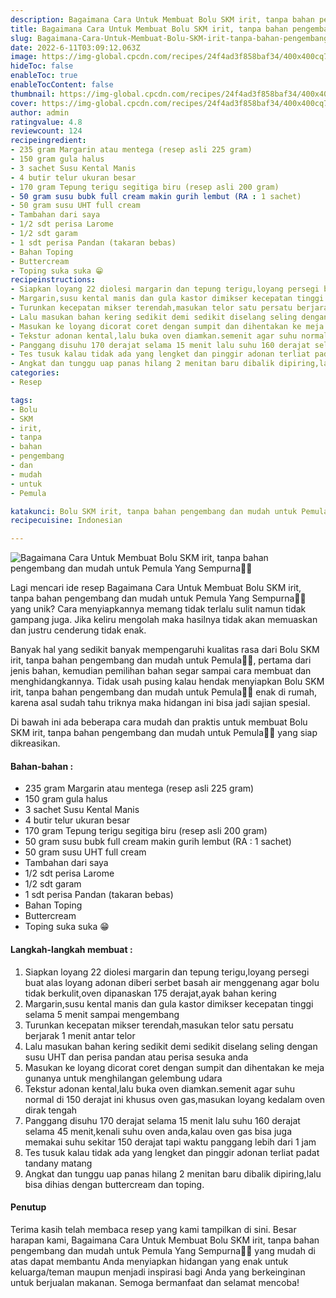 ```yaml
---
description: Bagaimana Cara Untuk Membuat Bolu SKM irit, tanpa bahan pengembang dan mudah untuk Pemula Yang Sempurna"
title: Bagaimana Cara Untuk Membuat Bolu SKM irit, tanpa bahan pengembang dan mudah untuk Pemula Yang Sempurna
slug: Bagaimana-Cara-Untuk-Membuat-Bolu-SKM-irit-tanpa-bahan-pengembang-dan-mudah-untuk-Pemula-Yang-Sempurna
date: 2022-6-11T03:09:12.063Z
image: https://img-global.cpcdn.com/recipes/24f4ad3f858baf34/400x400cq70/photo.jpg
hideToc: false
enableToc: true
enableTocContent: false
thumbnail: https://img-global.cpcdn.com/recipes/24f4ad3f858baf34/400x400cq70/photo.jpg
cover: https://img-global.cpcdn.com/recipes/24f4ad3f858baf34/400x400cq70/photo.jpg
author: admin
ratingvalue: 4.8
reviewcount: 124
recipeingredient:
- 235 gram Margarin atau mentega (resep asli 225 gram)
- 150 gram gula halus
- 3 sachet Susu Kental Manis
- 4 butir telur ukuran besar
- 170 gram Tepung terigu segitiga biru (resep asli 200 gram)
- 50 gram susu bubk full cream makin gurih lembut (RA : 1 sachet)
- 50 gram susu UHT full cream
- Tambahan dari saya
- 1/2 sdt perisa Larome
- 1/2 sdt garam
- 1 sdt perisa Pandan (takaran bebas)
- Bahan Toping
- Buttercream
- Toping suka suka 😁
recipeinstructions:
- Siapkan loyang 22 diolesi margarin dan tepung terigu,loyang persegi buat alas loyang adonan diberi serbet basah air menggenang agar bolu tidak berkulit,oven dipanaskan 175 derajat,ayak bahan kering
- Margarin,susu kental manis dan gula kastor dimikser kecepatan tinggi selama 5 menit sampai mengembang
- Turunkan kecepatan mikser terendah,masukan telor satu persatu berjarak 1 menit antar telor
- Lalu masukan bahan kering sedikit demi sedikit diselang seling dengan susu UHT dan perisa pandan atau perisa sesuka anda
- Masukan ke loyang dicorat coret dengan sumpit dan dihentakan ke meja gunanya untuk menghilangan gelembung udara
- Tekstur adonan kental,lalu buka oven diamkan.semenit agar suhu normal di 150 derajat ini khusus oven gas,masukan loyang kedalam oven dirak tengah
- Panggang disuhu 170 derajat selama 15 menit lalu suhu 160 derajat selama 45 menit,kenali suhu oven anda,kalau oven gas bisa juga memakai suhu sekitar 150 derajat tapi waktu panggang lebih dari 1 jam
- Tes tusuk kalau tidak ada yang lengket dan pinggir adonan terliat padat tandany matang
- Angkat dan tunggu uap panas hilang 2 menitan baru dibalik dipiring,lalu bisa dihias dengan buttercream dan toping.
categories:
- Resep

tags:
- Bolu
- SKM
- irit,
- tanpa
- bahan
- pengembang
- dan
- mudah
- untuk
- Pemula

katakunci: Bolu SKM irit, tanpa bahan pengembang dan mudah untuk Pemula
recipecuisine: Indonesian

---
```


![Bagaimana Cara Untuk Membuat Bolu SKM irit, tanpa bahan pengembang dan mudah untuk Pemula Yang Sempurna👩‍🍳](https://img-global.cpcdn.com/recipes/24f4ad3f858baf34/400x400cq70/photo.jpg)

Lagi mencari ide resep Bagaimana Cara Untuk Membuat Bolu SKM irit, tanpa bahan pengembang dan mudah untuk Pemula Yang Sempurna👩‍🍳 yang unik? Cara menyiapkannya memang tidak terlalu sulit namun tidak gampang juga. Jika keliru mengolah maka hasilnya tidak akan memuaskan dan justru cenderung tidak enak.

Banyak hal yang sedikit banyak mempengaruhi kualitas rasa dari Bolu SKM irit, tanpa bahan pengembang dan mudah untuk Pemula👩‍🍳, pertama dari jenis bahan, kemudian pemilihan bahan segar sampai cara membuat dan menghidangkannya. Tidak usah pusing kalau hendak menyiapkan Bolu SKM irit, tanpa bahan pengembang dan mudah untuk Pemula👩‍🍳 enak di rumah, karena asal sudah tahu triknya maka hidangan ini bisa jadi sajian spesial.

Di bawah ini ada beberapa cara mudah dan praktis untuk membuat Bolu SKM irit, tanpa bahan pengembang dan mudah untuk Pemula👩‍🍳 yang siap dikreasikan.

<!--inarticleads1-->

#### Bahan-bahan :

- 235 gram Margarin atau mentega (resep asli 225 gram)
- 150 gram gula halus
- 3 sachet Susu Kental Manis
- 4 butir telur ukuran besar
- 170 gram Tepung terigu segitiga biru (resep asli 200 gram)
- 50 gram susu bubk full cream makin gurih lembut (RA : 1 sachet)
- 50 gram susu UHT full cream
- Tambahan dari saya
- 1/2 sdt perisa Larome
- 1/2 sdt garam
- 1 sdt perisa Pandan (takaran bebas)
- Bahan Toping
- Buttercream
- Toping suka suka 😁

<!--inarticleads2-->

#### Langkah-langkah membuat :

1. Siapkan loyang 22 diolesi margarin dan tepung terigu,loyang persegi buat alas loyang adonan diberi serbet basah air menggenang agar bolu tidak berkulit,oven dipanaskan 175 derajat,ayak bahan kering
1. Margarin,susu kental manis dan gula kastor dimikser kecepatan tinggi selama 5 menit sampai mengembang
1. Turunkan kecepatan mikser terendah,masukan telor satu persatu berjarak 1 menit antar telor
1. Lalu masukan bahan kering sedikit demi sedikit diselang seling dengan susu UHT dan perisa pandan atau perisa sesuka anda
1. Masukan ke loyang dicorat coret dengan sumpit dan dihentakan ke meja gunanya untuk menghilangan gelembung udara
1. Tekstur adonan kental,lalu buka oven diamkan.semenit agar suhu normal di 150 derajat ini khusus oven gas,masukan loyang kedalam oven dirak tengah
1. Panggang disuhu 170 derajat selama 15 menit lalu suhu 160 derajat selama 45 menit,kenali suhu oven anda,kalau oven gas bisa juga memakai suhu sekitar 150 derajat tapi waktu panggang lebih dari 1 jam
1. Tes tusuk kalau tidak ada yang lengket dan pinggir adonan terliat padat tandany matang
1. Angkat dan tunggu uap panas hilang 2 menitan baru dibalik dipiring,lalu bisa dihias dengan buttercream dan toping.

#### Penutup

Terima kasih telah membaca resep yang kami tampilkan di sini. Besar harapan kami, Bagaimana Cara Untuk Membuat Bolu SKM irit, tanpa bahan pengembang dan mudah untuk Pemula Yang Sempurna👩‍🍳 yang mudah di atas dapat membantu Anda menyiapkan hidangan yang enak untuk keluarga/teman maupun menjadi inspirasi bagi Anda yang berkeinginan untuk berjualan makanan. Semoga bermanfaat dan selamat mencoba!